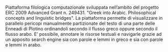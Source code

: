 Piattaforma filologica computazionale sviluppata nell’ambito del progetto ERC 2009
Advanced Grant n. 249431. "Greek into Arabic. Philosophical concepts and linguistic
bridges". La piattaforma permette di visualizzare in parallelo pericopi manualmente
partizionate del testo di una parte delle Enneadi di Plotino ordinandoli secondo il
flusso greco oppure secondo il flusso arabo. E’ possibile, annotare le risorse
testuali e navigarle grazie ad un apposito search engine sia con parole e lemmi in
greco e sia con parole e lemmi in arabo.
